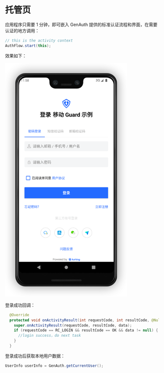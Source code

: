 # 托管页

<LastUpdated/>

应用程序只需要 1 分钟，即可嵌入 GenAuth 提供的标准认证流程和界面，在需要认证的地方调用：

```java
// this is the activity context
AuthFlow.start(this);
```

效果如下：

<img src="./images/standard.png" alt="drawing" width="400"/>

登录成功回调：

```java
  @Override
  protected void onActivityResult(int requestCode, int resultCode, @Nullable Intent data) {
    super.onActivityResult(requestCode, resultCode, data);
    if (requestCode == RC_LOGIN && resultCode == OK && data != null) {
      //login success，do next task
    }
  }
```

登录成功后获取本地用户数据：

```java
UserInfo userInfo = GenAuth.getCurrentUser();
```
